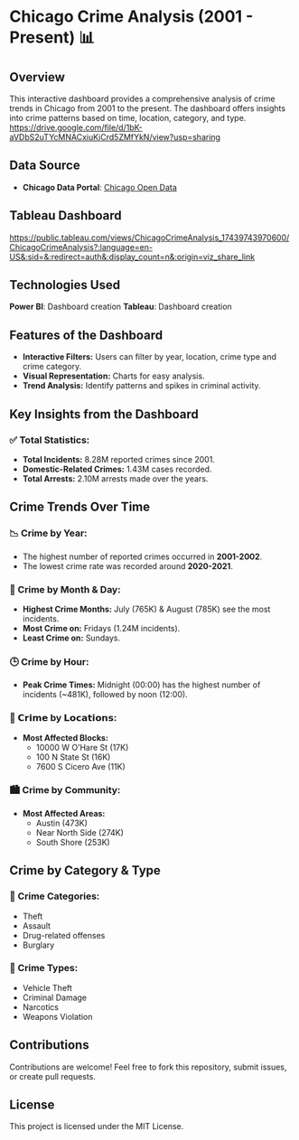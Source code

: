 # Chicago Crime Analysis (2001 - Present) 📊

## Overview
This interactive dashboard provides a comprehensive analysis of crime trends in Chicago from 2001 to the present. The dashboard offers insights into crime patterns based on time, location, category, and type. 
https://drive.google.com/file/d/1bK-aVDbS2uTYcMNACxiuKiCrd5ZMfYkN/view?usp=sharing

## Data Source
- **Chicago Data Portal**: [Chicago Open Data](https://data.cityofchicago.org)

## Tableau Dashboard 
https://public.tableau.com/views/ChicagoCrimeAnalysis_17439743970600/ChicagoCrimeAnalysis?:language=en-US&:sid=&:redirect=auth&:display_count=n&:origin=viz_share_link

## Technologies Used
**Power BI**: Dashboard creation
**Tableau**: Dashboard creation

## Features of the Dashboard
- **Interactive Filters:** Users can filter by year,  location, crime type and crime category.
- **Visual Representation:** Charts for easy analysis.
- **Trend Analysis:** Identify patterns and spikes in criminal activity.

## Key Insights from the Dashboard

### ✅ Total Statistics:
- **Total Incidents:** 8.28M reported crimes since 2001.
- **Domestic-Related Crimes:** 1.43M cases recorded.
- **Total Arrests:** 2.10M arrests made over the years.

## Crime Trends Over Time

### 📉 Crime by Year:
- The highest number of reported crimes occurred in **2001-2002**.
- The lowest crime rate was recorded around **2020-2021**.

### 📅 Crime by Month & Day:
- **Highest Crime Months:** July (765K) & August (785K) see the most incidents.
- **Most Crime on:** Fridays (1.24M incidents).
- **Least Crime on:** Sundays.

### 🕒 Crime by Hour:
- **Peak Crime Times:** Midnight (00:00) has the highest number of incidents (~481K), followed by noon (12:00).

### 📍 𝗖𝗿𝗶𝗺𝗲 by 𝗟𝗼𝗰𝗮𝘁𝗶𝗼𝗻𝘀:
- **Most Affected Blocks:** 
  - 10000 W O’Hare St (17K)
  - 100 N State St (16K)
  - 7600 S Cicero Ave (11K)

### 🏙️ Crime by Community:
- **Most Affected Areas:** 
  - Austin (473K)
  - Near North Side (274K)
  - South Shore (253K)

## Crime by Category & Type

### 🔹 Crime Categories:
- Theft
- Assault
- Drug-related offenses
- Burglary

### 🔹 Crime Types:
- Vehicle Theft
- Criminal Damage
- Narcotics
- Weapons Violation

## Contributions
Contributions are welcome! Feel free to fork this repository, submit issues, or create pull requests.

## License
This project is licensed under the MIT License.
